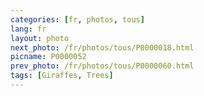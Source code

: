 ```yaml
---
categories: [fr, photos, tous]
lang: fr
layout: photo
next_photo: /fr/photos/tous/P0000018.html
picname: P0000052
prev_photo: /fr/photos/tous/P0000060.html
tags: [Giraffes, Trees]
---
```


